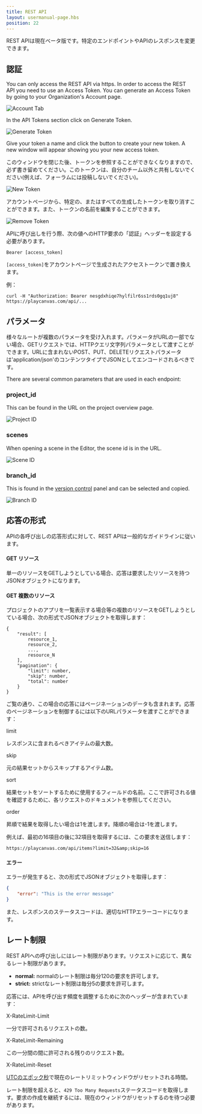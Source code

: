 ```yaml
---
title: REST API
layout: usermanual-page.hbs
position: 22
---
```


<div class="alert alert-info">
    REST APIは現在ベータ版です。特定のエンドポイントやAPIのレスポンスを変更できます。
</div>

## 認証

You can only access the REST API via https. In order to access the REST API you need to use an Access Token. You can generate an Access Token by going to your Organization's Account page.

![Account Tab][4]

In the API Tokens section click on Generate Token.

![Generate Token][1]

Give your token a name and click the button to create your new token. A new window will appear showing you your new access token.

このウィンドウを閉じた後、トークンを参照することができなくなりますので、必ず書き留めてください。このトークンは、自分のチーム以外と共有しないでください(例えば、フォーラムには投稿しないでください)。

![New Token][2]

アカウントページから、特定の、またはすべての生成したトークンを取り消すことができます。また、トークンの名前を編集することができます。

![Remove Token][3]

APIに呼び出しを行う際、次の値へのHTTP要求の「認証」ヘッダーを設定する必要があります。

```none
Bearer [access_token]
```

`[access_token]`をアカウントページで生成されたアクセストークンで置き換えます。

例：

```none
curl -H "Authorization: Bearer nesgdxhiqe7hylfilr6ss1rds0gq1uj8" https://playcanvas.com/api/...
```

## パラメータ

様々なルートが複数のパラメータを受け入れます。パラメータがURLの一部でない場合、GETリクエストでは、HTTPクエリ文字列パラメータとして渡すことができます。URLに含まれないPOST、PUT、DELETEリクエストパラメータは'application/json'のコンテンツタイプでJSONとしてエンコードされるべきです。

There are several common parameters that are used in each endpoint:

### project_id

This can be found in the URL on the project overview page.

![Project ID][6]

### scenes

When opening a scene in the Editor, the scene id is in the URL.

![Scene ID][7]

### branch_id

This is found in the [version control][5] panel and can be selected and copied.

![Branch ID][8]

## 応答の形式

APIの各呼び出しの応答形式に対して、REST APIは一般的なガイドラインに従います。

#### GET リソース

単一のリソースをGETしようとしている場合、応答は要求したリソースを持つJSONオブジェクトになります。

#### GET 複数のリソース

プロジェクトのアプリを一覧表示する場合等の複数のリソースをGETしようとしている場合、次の形式でJSONオブジェクトを取得します：

```none
{
    "result": [
        resource_1,
        resource_2,
        ...,
        resource_N
    ],
    "pagination": {
        "limit": number,
        "skip": number,
        "total": number
    }
}
```

ご覧の通り、この場合の応答にはページネーションのデータも含まれます。応答のページネーションを制御するには以下のURLパラメータを渡すことができます：

<div class="params">
<div class="parameter"><span class="param">limit</span><p>レスポンスに含まれるべきアイテムの最大数。</p></div>
<div class="parameter"><span class="param">skip</span><p>元の結果セットからスキップするアイテム数。</p></div>
<div class="parameter"><span class="param">sort</span><p>結果セットをソートするために使用するフィールドの名前。ここで許可される値を確認するために、各リクエストのドキュメントを参照してください。</p></div>
<div class="parameter"><span class="param">order</span><p>昇順で結果を取得したい場合は1を渡します。降順の場合は-1を渡します。</p></div>
</div>

例えば、最初の16項目の後に32項目を取得するには、この要求を送信します：

```none
https://playcanvas.com/api/items?limit=32&amp;skip=16
```

#### エラー

エラーが発生すると、次の形式でJSONオブジェクトを取得します：

```json
{
    "error": "This is the error message"
}
```

また、レスポンスのステータスコードは、適切なHTTPエラーコードになります。

## レート制限

REST APIへの呼び出しにはレート制限があります。リクエストに応じて、異なるレート制限があります。

* **normal:** normalのレート制限は毎分120の要求を許可します。
* **strict:** strictなレート制限は毎分5の要求を許可します。

応答には、APIを呼び出す頻度を調整するために次のヘッダーが含まれています：

<div class="params">
<div class="parameter"><span class="param">X-RateLimit-Limit</span><p>一分で許可されるリクエストの数。</p></div>
<div class="parameter"><span class="param">X-RateLimit-Remaining</span><p>この一分間の間に許可される残りのリクエスト数。</p></div>
<div class="parameter"><span class="param">X-RateLimit-Reset</span><p> <a href="https://en.wikipedia.org/wiki/Unix_time" target="_blank">UTCのエポック秒</a>で現在のレートリミットウィンドウがリセットされる時間。</p></div>
</div>

レート制限を超えると、`429 Too Many Requests`ステータスコードを取得します。要求の作成を継続するには、現在のウィンドウがリセットするのを待つ必要があります。

[1]: /images/user-manual/api/generate-token.png
[2]: /images/user-manual/api/new-token.png
[3]: /images/user-manual/api/remove-token.png
[4]: /images/user-manual/api/account-tab.png
[5]: /user-manual/version-control/
[6]: /images/user-manual/api/project-id.png
[7]: /images/user-manual/api/scene-id.png
[8]: /images/user-manual/api/branch-id.png

